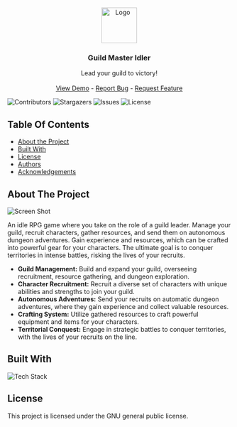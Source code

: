 <br/>
<p align="center">
  <a href="https://github.com/Trisogene/guild-master-idler">
    <img src="https://i.ibb.co/T04wtNM/86abc0c8972542a890f574175ddcc55a.png" alt="Logo" width="80" height="80">
  </a>

  <h3 align="center">Guild Master Idler</h3>

  <p align="center">
    Lead your guild to victory!
    <br/>
    <br/>
    <a href="https://guild-master-idler.web.app/">View Demo</a> -
    <a href="https://github.com/Trisogene/guild-master-idler/issues">Report Bug</a> -
    <a href="https://github.com/Trisogene/guild-master-idler/issues">Request Feature</a>
  </p>
</p>

![Contributors](https://img.shields.io/github/contributors/Trisogene/guild-master-idler?color=dark-green) ![Stargazers](https://img.shields.io/github/stars/Trisogene/guild-master-idler?style=social) ![Issues](https://img.shields.io/github/issues/Trisogene/guild-master-idler) ![License](https://img.shields.io/github/license/Trisogene/guild-master-idler)

## Table Of Contents

- [About the Project](#about-the-project)
- [Built With](#built-with)
- [License](#license)
- [Authors](#authors)
- [Acknowledgements](#acknowledgements)

## About The Project

![Screen Shot](https://i.ibb.co/HhSBH9Y/gmi.png)

An idle RPG game where you take on the role of a guild leader. Manage your guild, recruit characters, gather resources, and send them on autonomous dungeon adventures. Gain experience and resources, which can be crafted into powerful gear for your characters. The ultimate goal is to conquer territories in intense battles, risking the lives of your recruits.

- **Guild Management:** Build and expand your guild, overseeing recruitment, resource gathering, and dungeon exploration.
- **Character Recruitment:** Recruit a diverse set of characters with unique abilities and strengths to join your guild.
- **Autonomous Adventures:** Send your recruits on automatic dungeon adventures, where they gain experience and collect valuable resources.
- **Crafting System:** Utilize gathered resources to craft powerful equipment and items for your characters.
- **Territorial Conquest:** Engage in strategic battles to conquer territories, with the lives of your recruits on the line.

## Built With

![Tech Stack](https://github-readme-tech-stack.vercel.app/api/cards?title=Tech+Stack&fontSize=16&showBorder=false&lineCount=2&hideBg=true&hideTitle=true&line1=React%2CReact%2C2900ff%3BTypeScript%2CTypeScript%2C0300ff%3BVite%2CVite%2C001aff%3B&line2=FRAMER%2CFRAMER%2C00f6ff%3BREDUX%2CREDUX%2Cffffff%3BMUI%2CMUI%2Cffffff%3B)

## License

This project is licensed under the GNU general public license.
